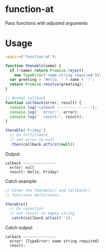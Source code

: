 # function-at

Pass functions with adjusted arguments

# Usage

```js
require('function-at');

function thenable(name) {
  if (!name) return Promise.reject(
    new TypeError('name string required'));
  var greeting = 'Hello, ' + name + '!';
  return Promise.resolve(greeting);
}

// Normal callback
function callback(error, result) {
  console.log('calback ---------------');
  console.log('  error:', error);
  console.log('  result:', result);
}

thenable('Friday')
  // On fulfillment 
  // set error to null
  .then(callback.atfirst(null))
```

Output:

```text
calback ---------------
  error: null
  result: Hello, Friday!
```

Catch example:

```js
// Given the thenable() and callback()
// functions definitions...

thenable() 
  // On rejection 
  // set result to empty string
  .catch(callback.atlast(''));
```

Catch output:

```text
calback ---------------
  error: [TypeError: name string required]
  result: 
```
